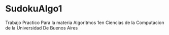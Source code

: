 # SudokuAlgo1
Trabajo Practico Para la materia Algoritmos 1en Ciencias de la Computacion de la Universidad De Buenos Aires
